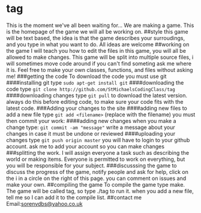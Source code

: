 # tag
This is the moment we've all been waiting for... We are making a game. This is the homepage of the game we will all be working on. 
##style
this game will be text based, the idea is that the game describes your surroudings, and you type in what you want to do. All ideas are welcome
##working on the game
I will teach you how to edit the files in this game, you will all be allowed to make changes. This game will be split into multiple source files, i will sometimes move code around if you can't find someting ask me where it is. Feel free to make your own classes, functions, and files without asking me!
###getting the code
To download the code you must use git
####installing git
type `sudo apt-get install git`
####downloading the code
type `git clone http://github.com/StMichaelsCodingClass/tag`
####downloading changes
type `git pull` to download the latest version. always do this before editing code, to make sure your code fits with the latest code.
###Adding your changes to the site
####adding new files
to add a new file type `git add <filename>` (replace <filename> with the filename)
you must then commit your work:
####adding new changes
when you make a change type: `git commit -am "message"` write a message about your changes in case it must be undone or reviewed
####uploading your changes
type `git push origin master` you will have to login to your github account. ask me to add your account so you can make changes
###splitting the work.
I will assign everyone a task such as describing the world or making items. Everyone is permitted to work on everything, but you will be responsible for your subject.
###discusssing the game
to discuss the progress of the game, notify people and ask for help, click on the i in a circle on the right of this page. you can comment on issues and make your own.
##compiling the game
To compile the game type make. The game will be called tag, so type ./tag to run it. when you add a new file, tell me so I can add it to the compile list.
##contact me
Email:sorenvdbs@yahoo.co.uk

